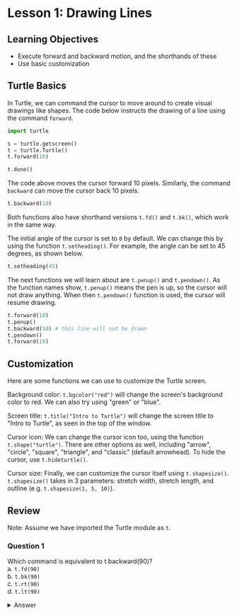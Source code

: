 # Lesson 1: Drawing Lines

## Learning Objectives
- Execute forward and backward motion, and the shorthands of these
- Use basic customization

## Turtle Basics
In Turtle, we can command the cursor to move around to create visual drawings like shapes. The code below instructs the drawing of a line using the command `forward`.

```python
import turtle

s = turtle.getscreen()
t = turtle.Turtle()
t.forward(10)

t.done()
```

The code above moves the cursor forward 10 pixels. Similarly, the command `backward` can move the cursor back 10 pixels.

```python
t.backward(10)
```

Both functions also have shorthand versions `t.fd()` and `t.bk()`, which work in the same way.

The initial angle of the cursor is set to `0` by default. We can change this by using the function `t.setheading()`. For example, the angle can be set to 45 degrees, as shown below.

```python
t.setheading(45)
```

The next functions we will learn about are `t.penup()` and `t.pendown()`. As the function names show, `t.penup()` means the pen is up, so the cursor will not draw anything. When then `t.pendown()` function is used, the cursor will resume drawing.

```python
t.forward(10)
t.penup()
t.backward(10) # this line will not be drawn
t.pendown()
t.forward(10)
```

## Customization
Here are some functions we can use to customize the Turtle screen.

Background color: `t.bgcolor("red")` will change the screen's background color to red. We can also try using "green" or "blue".

Screen title: `t.title("Intro to Turtle")` will change the screen title to "Intro to Turtle", as seen in the top of the window.

Cursor icon: We can change the cursor icon too, using the function `t.shape("turtle")`. There are other options as well, including "arrow", "circle", "square", "triangle", and "classic" (default arrowhead). To hide the cursor, use `t.hideturtle()`.

Cursor size: Finally, we can customize the cursor itself using `t.shapesize()`. `t.shapesize()` takes in 3 parameters: stretch width, stretch length, and outline (e.g. `t.shapesize(1, 5, 10)`).

## Review
Note: Assume we have imported the Turtle module as `t`.

### Question 1
Which command is equivalent to t.backward(90)?  
a. `t.fd(90)`  
b. `t.bk(90)`  
c. `t.rt(90)`  
d. `t.lt(90)`

<details>
<summary>Answer</summary>
b

### Question 2
What is the purpose of the `t.penup()` command?  
a. Lift the pen, so the turtle doesn't draw  
b. Lower the pen to start drawing  
c. Change the pen color to red  
d. Increase the thickness of the pen

<details>
<summary>Answer</summary>
a

### Question 3
How do you change the background color of the graphics window to green?  
a. t.bgcolor("red")  
b. t.backgroundcolor("green")  
c. t.background("green")  
d. t.bgcolor("green")

<details>
<summary>Answer</summary>
d

### Question 4
Which command is used to end execution?  
a. t.done()  
b. t.leave()  
c. t.exit()  
d. t.finish()

<details>
<summary>Answer</summary>
a

### Question 5
Which command is used to hide the cursor?  
a. t.hide()  
b. turtle.hide()  
c. t.hideturtle()  
d. turtle.hideturtle()

<details>
<summary>Answer</summary>
c
